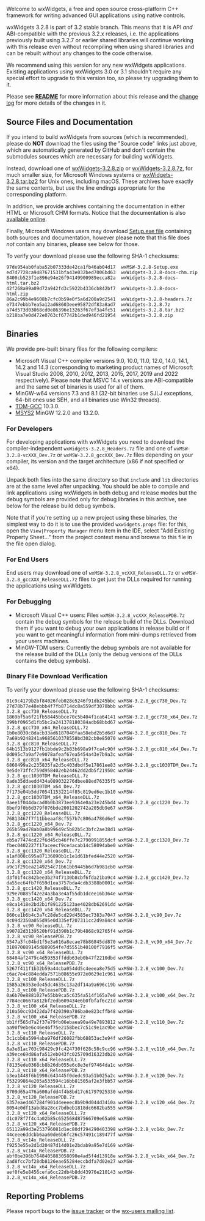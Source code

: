 Welcome to wxWidgets, a free and open source cross-platform C++ framework for writing advanced GUI applications using native controls.

wxWidgets 3.2.8 is part of 3.2 stable branch. This means that it is API _and_ ABI-compatible with the previous 3.2.x releases, i.e. the applications previously built using 3.2.7 or earlier shared libraries will continue working with this release even without recompiling when using shared libraries and can be rebuilt without any changes to the code otherwise.

We recommend using this version for any new wxWidgets applications. Existing applications using wxWidgets 3.0 or 3.1 shouldn't require any special effort to upgrade to this version too, so please try upgrading them to it.

Please see [**README**](https://raw.githubusercontent.com/wxWidgets/wxWidgets/v3.2.8/docs/readme.txt) for more information about this release and the [change log](https://raw.githubusercontent.com/wxWidgets/wxWidgets/v3.2.8/docs/changes.txt) for more details of the changes in it.


## Source Files and Documentation

If you intend to build wxWidgets from sources (which is recommended), please do **NOT** download the files using the "Source code" links just above, which are automatically generated by GitHub and don't contain the submodules sources which are necessary for building wxWidgets.

Instead, download one of [wxWidgets-3.2.8.zip](https://github.com/wxWidgets/wxWidgets/releases/download/v3.2.8/wxWidgets-3.2.8.zip) or [wxWidgets-3.2.8.7z](https://github.com/wxWidgets/wxWidgets/releases/download/v3.2.8/wxWidgets-3.2.8.7z), for much smaller size, for Microsoft Windows systems or [wxWidgets-3.2.8.tar.bz2](https://github.com/wxWidgets/wxWidgets/releases/download/v3.2.8/wxWidgets-3.2.8.tar.bz2) for Unix ones, including macOS. These archives have exactly the same contents, but use the line endings appropriate for the corresponding platform.

In addition, we provide archives containing the documentation in either HTML or Microsoft CHM formats. Notice that the documentation is also [available online](https://docs.wxwidgets.org/3.2.8).

Finally, Microsoft Windows users may download [Setup.exe file](https://github.com/wxWidgets/wxWidgets/releases/download/v3.2.8/wxMSW-3.2.8-Setup.exe) containing both sources and documentation, however please note that this file does _not_ contain any binaries, please see below for those.

To verify your download please use the following SHA-1 checksums:

    97de954ab0faba52b07333de42ca1fb46ab04d17  wxMSW-3.2.8-Setup.exe
    ed7d7728ca9487671531bfa43e032bed7006bd63  wxWidgets-3.2.8-docs-chm.zip
    8400cb523f1e896e94e26f94149900989ecca82a  wxWidgets-3.2.8-docs-html.tar.bz2
    42f268a99a09d72a942fd3c5922b4336cb842bf7  wxWidgets-3.2.8-docs-html.zip
    86a2c99b4e9608b7cfc0b59e0f5a6d200a9d2541  wxWidgets-3.2.8-headers.7z
    e7347ebbb7ea5a12ad68603eee95872df83a8ad7  wxWidgets-3.2.8.7z
    a74d573d03068cd0e86396e13263f67ef3a4fc51  wxWidgets-3.2.8.tar.bz2
    b218ba7e0d472e0763cf67742b1ded946fd21954  wxWidgets-3.2.8.zip

## Binaries

We provide pre-built binary files for the following compilers:

* Microsoft Visual C++ compiler versions 9.0, 10.0, 11.0, 12.0, 14.0, 14.1, 14.2 and 14.3 (corresponding to marketing product names of Microsoft Visual Studio 2008, 2010, 2012, 2013, 2015, 2017, 2019 and 2022 respectively). Please note that MSVC 14.x versions are ABI-compatible and the same set of binaries is used for all of them.
* MinGW-w64 versions 7.3 and 8.1 (32-bit binaries use SJLJ exceptions, 64-bit ones use SEH, and all binaries use Win32 threads).
* [TDM-GCC](https://jmeubank.github.io/tdm-gcc/) 10.3.0.
* [MSYS2](https://www.msys2.org/) MinGW 12.2.0 and 13.2.0.

### For Developers

For developing applications with wxWidgets you need to download the compiler-independent `wxWidgets-3.2.8_Headers.7z` file and one of `wxMSW-3.2.8-vcXXX_Dev.7z` or `wxMSW-3.2.8_gccXXX_Dev.7z` files depending on your compiler, its version and the target architecture (x86 if not specified or x64).

Unpack both files into the same directory so that `include` and `lib` directories are at the same level after unpacking. You should be able to compile and link applications using wxWidgets in both debug and release modes but the debug symbols are provided only for debug libraries in this archive, see below for the release build debug symbols.

Note that if you're setting up a new project using these binaries, the simplest way to do it is to use the provided `wxwidgets.props` file: for this, open the `View|Property Manager` menu item in the IDE, select "Add Existing Property Sheet..." from the project context menu and browse to this file in the file open dialog.

### For End Users

End users may download one of `wxMSW-3.2.8_vcXXX_ReleaseDLL.7z` or `wxMSW-3.2.8_gccXXX_ReleaseDLL.7z` files to get just the DLLs required for running the applications using wxWidgets.

### For Debugging

* Microsoft Visual C++ users: Files `wxMSW-3.2.8_vcXXX_ReleasePDB.7z` contain the debug symbols for the release build of the DLLs. Download them if you want to debug your own applications in release build or if you want to get meaningful information from mini-dumps retrieved from your users machines.
* MinGW-TDM users: Currently the debug symbols are not available for the release build of the DLLs (only the debug versions of the DLLs contains the debug symbols).

### Binary File Download Verification

To verify your download please use the following SHA-1 checksums:

    01c9c4179b2bf84026feb028e5246f91db245bbc wxMSW-3.2.8_gcc730_Dev.7z
    27d78b77e48ebbb4f7fb8714dc8a559df3078bbb wxMSW-3.2.8_gcc730_ReleaseDLL.7z
    1869bf5a6f21fb58445bbce70c5b404f1ca64141 wxMSW-3.2.8_gcc730_x64_Dev.7z
    399bf0965d1fb5bc2a241378180384adb68bbd67 wxMSW-3.2.8_gcc730_x64_ReleaseDLL.7z
    1b0e8039c8dacb33ad6187040faa58ebd2b5d6d7 wxMSW-3.2.8_gcc810_Dev.7z
    7a69b9248241a9685610378558bd302cb0e85070 wxMSW-3.2.8_gcc810_ReleaseDLL.7z
    64b1513b9127fb1bbde9c2b83b698a9f7ca4c90f wxMSW-3.2.8_gcc810_x64_Dev.7z
    0d095c7a9af7e9078afeaf67ea5454a43e7b9a3c wxMSW-3.2.8_gcc810_x64_ReleaseDLL.7z
    6860499a2c235835fa2d5c403dbdf5e17861ee83 wxMSW-3.2.8_gcc1030TDM_Dev.7z
    9e5de73ffc759d958402eb24462dd2db5f21950c wxMSW-3.2.8_gcc1030TDM_ReleaseDLL.7z
    0ade35ddaedd434a089032276dbee88ed76335f5 wxMSW-3.2.8_gcc1030TDM_x64_Dev.7z
    7f173e04b5dd705411532214f85c819ed6ec1b10 wxMSW-3.2.8_gcc1030TDM_x64_ReleaseDLL.7z
    0aee1f044dacad0b0b3873ee9364e0a23e245bd4 wxMSW-3.2.8_gcc1220_Dev.7z
    8bef9f0b6d379f076bde2001202742a205db9e67 wxMSW-3.2.8_gcc1220_ReleaseDLL.7z
    76813467f7f11bbeaaf8cf557b7c806a4786d6ef wxMSW-3.2.8_gcc1220_x64_Dev.7z
    265b59a478ab0a8b99649c5b82b5c3bfc2ae38d1 wxMSW-3.2.8_gcc1220_x64_ReleaseDLL.7z
    eb5a77474cd22f6d45cb46ffe7c2790991855dcf wxMSW-3.2.8_gcc1320_Dev.7z
    fbec0402227f17aceecf9ce4acab14c58094abe0 wxMSW-3.2.8_gcc1320_ReleaseDLL.7z
    a1af808c695a87136890b1c1e1d61bfed44e2520 wxMSW-3.2.8_gcc1320_x64_Dev.7z
    a9c1f291ea2149254c71b61bb9445b6d7b981cb0 wxMSW-3.2.8_gcc1320_x64_ReleaseDLL.7z
    d3f01f4c842bee3b274f7130b8cbf6fda21ba9c4 wxMSW-3.2.8_gcc1420_Dev.7z
    da55ec64fb7f659d1ea3757bda4cdb3388b0001c wxMSW-3.2.8_gcc1420_ReleaseDLL.7z
    929e70885f42e24a3ba3e4af55db1dcee16b364e wxMSW-3.2.8_gcc1420_x64_Dev.7z
    e8ca1418e2bd2b1f891225123ae4028db62691dd wxMSW-3.2.8_gcc1420_x64_ReleaseDLL.7z
    860ce1b6b4c3a7c28de5cd29d4585ec7383a7047 wxMSW-3.2.8_vc90_Dev.7z
    4c09d2350a055d95e0d335ef207311cc2d9a84c4 wxMSW-3.2.8_vc90_ReleaseDLL.7z
    b90782d3139520bf91d390b1c79b4868c92765f4 wxMSW-3.2.8_vc90_ReleasePDB.7z
    6547a3fc04bd1f5e3a616a8ecae78b86845dd870 wxMSW-3.2.8_vc90_x64_Dev.7z
    310970089145d809054fe7d5551b40100f7916f5 wxMSW-3.2.8_vc90_x64_ReleaseDLL.7z
    68404af2479c4d59353ffddb63eb0b47f2210dbd wxMSW-3.2.8_vc90_x64_ReleasePDB.7z
    5267f411f1b32b59a44cba054dd5c4eeea8e75d5 wxMSW-3.2.8_vc100_Dev.7z
    c6ac7e4c884edda7571b08655e972e0629e1c961 wxMSW-3.2.8_vc100_ReleaseDLL.7z
    1585a26353ede45dc4635c13a2df14a9a696c19b wxMSW-3.2.8_vc100_ReleasePDB.7z
    0a6b70e8881027e55bb9ca5c6354a514f165a7e0 wxMSW-3.2.8_vc100_x64_Dev.7z
    7784ec0667a812bf2edb609434e6b0fbfaf6c21d wxMSW-3.2.8_vc100_x64_ReleaseDLL.7z
    210a50cc93422da7f420390a786ba0e823cffb48 wxMSW-3.2.8_vc100_x64_ReleasePDB.7z
    bb1ff565d7a2f37e79fb06ebaea90a49e7893812 wxMSW-3.2.8_vc110_Dev.7z
    aa90f9ebe6c46e46f75e2158bec7c51c9e1ac9be wxMSW-3.2.8_vc110_ReleaseDLL.7z
    3c1cbb8a5994aba976df26082fbb68853ac3e94f wxMSW-3.2.8_vc110_ReleasePDB.7z
    8a3e81ac703c98429c9fc424730f628c58c9cc96 wxMSW-3.2.8_vc110_x64_Dev.7z
    a39ece69d86afa512eb043fc025709d16323db20 wxMSW-3.2.8_vc110_x64_ReleaseDLL.7z
    f8135ede0368cb8b26db055e6c8e3ef97464da1c wxMSW-3.2.8_vc110_x64_ReleasePDB.7z
    b3ea1448f6b1998c643445f0dedc93a51b025a2c wxMSW-3.2.8_vc120_Dev.7z
    f53299864e205a533594c16bb81505af2e3fbb57 wxMSW-3.2.8_vc120_ReleaseDLL.7z
    8709d65a476a600afdd4f4b8bd17c61797925330 wxMSW-3.2.8_vc120_ReleasePDB.7z
    6357eaed467284f901d4eeeec8b9b9d044d3410a wxMSW-3.2.8_vc120_x64_Dev.7z
    8054e0df13abd8a28cc7bdbeb1818dc6682ba555 wxMSW-3.2.8_vc120_x64_ReleaseDLL.7z
    d1c078f7f4c4a02b85c652568d87566709e65a08 wxMSW-3.2.8_vc120_x64_ReleasePDB.7z
    65112a99d3e253796081d1ec80df294290403398 wxMSW-3.2.8_vc14x_Dev.7z
    44ceee6ddcbb6aa60de6b6fc26c57491c189477f wxMSW-3.2.8_vc14x_ReleaseDLL.7z
    f9253e55e2d1d20487d14d01e2bdab9a95e7d169 wxMSW-3.2.8_vc14x_ReleasePDB.7z
    abf0be396b7648405883058090e4ad5f4d13918e wxMSW-3.2.8_vc14x_x64_Dev.7z
    2ad8fcc7bf28db8126eae55284eccbdfa7d02e27 wxMSW-3.2.8_vc14x_x64_ReleaseDLL.7z
    aef0fe5e8456cefa6cc22db4b8dd43976e210143 wxMSW-3.2.8_vc14x_x64_ReleasePDB.7z

## Reporting Problems

Please report bugs to the [issue tracker](https://github.com/wxWidgets/wxWidgets/issues/new) or the [wx-users mailing list](http://groups.google.com/group/wx-users).
